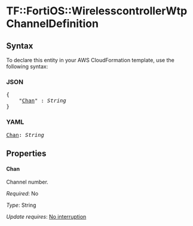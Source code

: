 # TF::FortiOS::WirelesscontrollerWtp ChannelDefinition

## Syntax

To declare this entity in your AWS CloudFormation template, use the following syntax:

### JSON

<pre>
{
    "<a href="#chan" title="Chan">Chan</a>" : <i>String</i>
}
</pre>

### YAML

<pre>
<a href="#chan" title="Chan">Chan</a>: <i>String</i>
</pre>

## Properties

#### Chan

Channel number.

_Required_: No

_Type_: String

_Update requires_: [No interruption](https://docs.aws.amazon.com/AWSCloudFormation/latest/UserGuide/using-cfn-updating-stacks-update-behaviors.html#update-no-interrupt)

